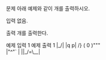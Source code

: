 문제
아래 예제와 같이 개를 출력하시오.

입력
없음.

출력
개를 출력한다.

예제 입력 1 
예제 출력 1 
|\_/|
|q p|   /}
( 0 )"""\
|"^"`    |
||_/=\\__|
